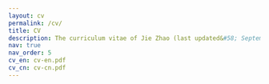 ```yaml
---
layout: cv
permalink: /cv/
title: CV
description: The curriculum vitae of Jie Zhao (last updated&#58; September 18, 2023) is available in a PDF format. Click the PDF icons above to view either the English version (left) or the Chinese version (right).
nav: true
nav_order: 5
cv_en: cv-en.pdf
cv_cn: cv-cn.pdf
---
```

